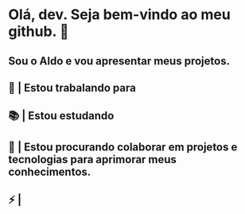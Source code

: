 # Olá, dev. Seja bem-vindo ao meu github. 👋
## Sou o Aldo e vou apresentar meus projetos.

## 💸 | Estou trabalando para 
## 📚 | Estou estudando 
## 👯 | Estou procurando colaborar em projetos e tecnologias para aprimorar meus conhecimentos.
## ⚡ | 
